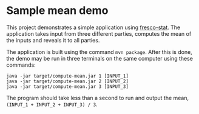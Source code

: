 # Sample mean demo

This project demonstrates a simple application using <a href="https://github.com/alexandrainst/fresco-stat">fresco-stat</a>. 
The application takes input from three different parties, computes the mean of the inputs and reveals it to all parties.

The application is built using the command <code>mvn package</code>. After this is done, the demo
 may be run in three terminals on the same computer using these commands:

```
java -jar target/compute-mean.jar 1 [INPUT_1]
java -jar target/compute-mean.jar 2 [INPUT_2]
java -jar target/compute-mean.jar 3 [INPUT_3]
```
The program should take less than a second to run and output the mean, <code>(INPUT_1 + INPUT_2 + INPUT_3) / 3</code>. 

